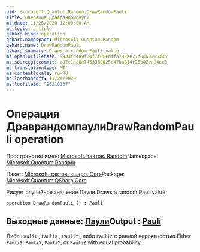 ```yaml
---
uid: Microsoft.Quantum.Random.DrawRandomPauli
title: Операция Драврандомпаули
ms.date: 11/25/2020 12:00:00 AM
ms.topic: article
qsharp.kind: operation
qsharp.namespace: Microsoft.Quantum.Random
qsharp.name: DrawRandomPauli
qsharp.summary: Draws a random Pauli value.
ms.openlocfilehash: 9933fd4a9f04f7f08eaffa799ae77c8d60715386
ms.sourcegitcommit: a87c1aa8e7453360025e47ba614f25b02ea84ec3
ms.translationtype: MT
ms.contentlocale: ru-RU
ms.lasthandoff: 11/26/2020
ms.locfileid: "96210137"
---
```

# <a name="drawrandompauli-operation"></a><span data-ttu-id="7bb67-102">Операция Драврандомпаули</span><span class="sxs-lookup"><span data-stu-id="7bb67-102">DrawRandomPauli operation</span></span>

<span data-ttu-id="7bb67-103">Пространство имен: [Microsoft. тактов. Random](xref:Microsoft.Quantum.Random)</span><span class="sxs-lookup"><span data-stu-id="7bb67-103">Namespace: [Microsoft.Quantum.Random](xref:Microsoft.Quantum.Random)</span></span>

<span data-ttu-id="7bb67-104">Пакет: [Microsoft. тактов. кшарп. Core](https://nuget.org/packages/Microsoft.Quantum.QSharp.Core)</span><span class="sxs-lookup"><span data-stu-id="7bb67-104">Package: [Microsoft.Quantum.QSharp.Core](https://nuget.org/packages/Microsoft.Quantum.QSharp.Core)</span></span>


<span data-ttu-id="7bb67-105">Рисует случайное значение Паули.</span><span class="sxs-lookup"><span data-stu-id="7bb67-105">Draws a random Pauli value.</span></span>

```qsharp
operation DrawRandomPauli () : Pauli
```


## <a name="output--pauli"></a><span data-ttu-id="7bb67-106">Выходные данные: [Паули](xref:microsoft.quantum.lang-ref.pauli)</span><span class="sxs-lookup"><span data-stu-id="7bb67-106">Output : [Pauli](xref:microsoft.quantum.lang-ref.pauli)</span></span>

<span data-ttu-id="7bb67-107">Либо `PauliI` , `PauliX` , `PauliY` , либо `PauliZ` с равной вероятностью.</span><span class="sxs-lookup"><span data-stu-id="7bb67-107">Either `PauliI`, `PauliX`, `PauliY`, or `PauliZ` with equal probability.</span></span>
